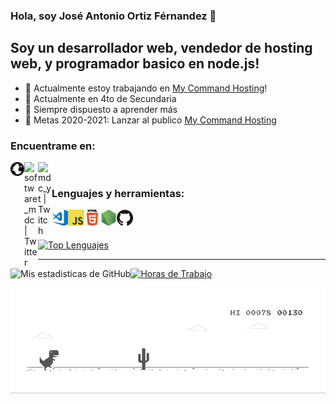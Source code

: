 ### Hola, soy José Antonio Ortiz Férnandez 👋

## Soy un desarrollador web, vendedor de hosting web, y programador basico en node.js!
- 🔭 Actualmente estoy trabajando en [My Command Hosting](https://shop.mycommand.xyz)!
- 🌱 Actualmente en 4to de Secundaria
- 👯 Siempre dispuesto a aprender más
- 🥅 Metas 2020-2021: Lanzar al publico [My Command Hosting](https://shop.mycommand.xyz)

### Encuentrame en:

[<img align="left" alt="https://mycommand.xyz" width="22px" src="https://raw.githubusercontent.com/iconic/open-iconic/master/svg/globe.svg" />][website]
[<img align="left" alt="software_mdc | Twitter" width="22px" src="https://cdn.jsdelivr.net/npm/simple-icons@v3/icons/twitter.svg" />][twitter]
[<img align="left" alt="mdc_yt | Twitch" width="22px" src="https://cdn.jsdelivr.net/npm/simple-icons@v3/icons/twitch.svg" />][twitch]
<br />

### Lenguajes y herramientas:

<img align="left" alt="Visual Studio Code" width="26px" src="https://raw.githubusercontent.com/github/explore/80688e429a7d4ef2fca1e82350fe8e3517d3494d/topics/visual-studio-code/visual-studio-code.png" />
<img align="left" alt="JavaScript" width="26px" src="https://raw.githubusercontent.com/github/explore/80688e429a7d4ef2fca1e82350fe8e3517d3494d/topics/javascript/javascript.png" />
<img align="left" alt="HTML5" width="26px" src="https://raw.githubusercontent.com/github/explore/80688e429a7d4ef2fca1e82350fe8e3517d3494d/topics/html/html.png" />
<img align="left" alt="Node.js" width="26px" src="https://raw.githubusercontent.com/github/explore/80688e429a7d4ef2fca1e82350fe8e3517d3494d/topics/nodejs/nodejs.png" />
<img align="left" alt="GitHub" width="26px" src="https://raw.githubusercontent.com/github/explore/78df643247d429f6cc873026c0622819ad797942/topics/github/github.png" />
<br />
<br />

[![Top Lenguajes](https://github-readme-stats.vercel.app/api/top-langs/?username=MDCYT&layout=compact&hide_border=true&theme=radical&locale=es)](https://github.com/MDCYT)

---

<img align="left" alt="Mis estadisticas de GitHub" src="https://github-readme-stats.vercel.app/api?username=MDCYT&show_icons=true&hide_border=true&theme=radical&locale=es" />

[![Horas de Trabajo](https://github-readme-stats.vercel.app/api/wakatime?username=MDC&theme=radical&custom_title=Horas%20de%20trabajo%20esta%20semana)](https://github.com/MDCYT)


[website]: https://mycommand.xyz
[twitter]: https://twitter.com/software_mdc
[twitch]: https://www.twitch.tv/mdc_yt

<img align="center" src="https://github.com/MDCYT/MDCYT/blob/master/dino.gif?raw=true">

